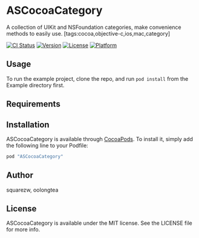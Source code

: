# ASCocoaCategory
A collection of UIKit and NSFoundation categories, make convenience methods to easily use. [tags:cocoa,objective-c,ios,mac,category] 

[![CI Status](http://img.shields.io/travis/appscaffold/ASCocoaCategory.svg?style=flat)](https://travis-ci.org/appscaffold/ASCocoaCategory)
[![Version](https://img.shields.io/cocoapods/v/ASCocoaCategory.svg?style=flat)](http://cocoapods.org/pods/ASCocoaCategory)
[![License](https://img.shields.io/cocoapods/l/ASCocoaCategory.svg?style=flat)](http://cocoapods.org/pods/ASCocoaCategory)
[![Platform](https://img.shields.io/cocoapods/p/ASCocoaCategory.svg?style=flat)](http://cocoapods.org/pods/ASCocoaCategory)

## Usage

To run the example project, clone the repo, and run `pod install` from the Example directory first.

## Requirements

## Installation

ASCocoaCategory is available through [CocoaPods](http://cocoapods.org). To install
it, simply add the following line to your Podfile:

```ruby
pod "ASCocoaCategory"
```

## Author

squarezw, oolongtea

## License

ASCocoaCategory is available under the MIT license. See the LICENSE file for more info.
